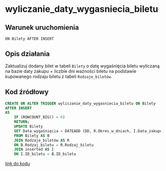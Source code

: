 # wyliczanie_daty_wygasniecia_biletu

## Warunek uruchomienia

`ON Bilety AFTER INSERT`

## Opis działania

Zaktualizuj dodany bilet w tabeli `Bilety` o datę wygaśnięcia biletu wyliczaną na bazie daty zakupu + liczbie dni ważności biletu na podstawie kupowanego rodzaju biletu z tabeli `Rodzaje_biletów`.

## Kod źródłowy

```sql
CREATE OR ALTER TRIGGER wyliczanie_daty_wygasniecia_biletu ON Bilety
AFTER INSERT
AS
	IF (ROWCOUNT_BIG() = 0)
	RETURN;
	UPDATE Bilety
	SET Data_wygaśnięcia = DATEADD (DD, R.Okres_w_dniach, I.Data_zakupu)
	FROM Bilety AS B
	JOIN Rodzaje_biletów AS R 
	ON B.Rodzaj_biletu = R.Rodzaj_biletu
	JOIN inserted AS I 
	ON I.ID_biletu = B.ID_biletu
```

[link do kodu](../../triggers/wyliczanie_daty_wygasniecia_biletu.sql)
